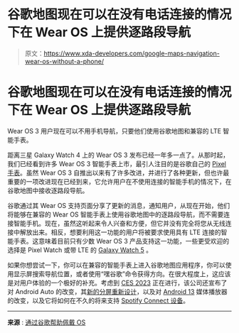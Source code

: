# 谷歌地图现在可以在没有电话连接的情况下在 Wear OS 上提供逐路段导航

> 原文：<https://www.xda-developers.com/google-maps-navigation-wear-os-without-a-phone/>

# 谷歌地图现在可以在没有电话连接的情况下在 Wear OS 上提供逐路段导航

Wear OS 3 用户现在可以不用手机导航，只要他们使用谷歌地图和兼容的 LTE 智能手表。

距离三星 Galaxy Watch 4 上的 Wear OS 3 发布已经一年多一点了。从那时起，我们已经看到许多 Wear OS 3 智能手表上市，最引人注目的是谷歌自己的 [Pixel 手表](https://www.xda-developers.com/tag/google-pixel-watch/)。虽然 Wear OS 3 自推出以来有了许多改进，并进行了各种更新，但也许最重要的一项改进现在已经到来，它允许用户在不使用连接的智能手机的情况下，在谷歌地图中接收逐路段导航。

谷歌通过其 Wear OS 支持页面分享了更新的消息，通知用户，从现在开始，他们将能够在兼容的 Wear OS 智能手表上使用谷歌地图中的逐路段导航，而不需要连接智能手机。现在，虽然这听起来令人兴奋和方便，但它并没有完全将您从无线连接中解放出来。相反，想要利用这一功能的用户将被要求使用具有 LTE 连接的智能手表。这意味着目前只有少数 Wear OS 3 产品支持这一功能，一些更受欢迎的选择是 Pixel Watch 或带 LTE 的 [Galaxy Watch 5](https://www.xda-developers.com/samsung-galaxy-watch-5-review/) 。

如果你想尝试一下，你可以在兼容的智能手表上进入谷歌地图应用程序，你可以使用显示屏搜索导航位置，或者使用“嘿谷歌”命令获得方向。在很大程度上，这应该是对用户体验的一个极好的补充。考虑到 [CES 2023](https://www.xda-developers.com/ces-2023/) 正在进行，该公司还宣布了对 Android Auto 的改变，其[新的分屏重新设计](https://www.xda-developers.com/android-auto-coolwalk-rollout/)，以及对 [Android 13](https://www.xda-developers.com/android-13/) 媒体播放器的改变，以及它将如何在不久的将来支持 [Spotify Connect 设备](https://www.xda-developers.com/spotify-connect-device-android-13/)。

* * *

**来源** : [通过谷歌帮助佩戴 OS](https://support.google.com/wearos/thread/195934708/leave-your-phone-behind-and-get-to-more-places-with-wear-os-and-google-maps?hl=en)